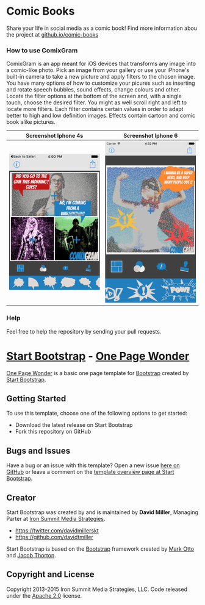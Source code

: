 # Comic Books
Share your life in social media as a comic book!
Find more information abou the project at [github.io/comic-books](http://cornerstonecollege.github.io/comic-books/)

### How to use ComixGram

ComixGram is an app meant for iOS devices that transforms any image into a comic-like photo. Pick an image from your gallery or use your iPhone's built-in camera to take a new picture and apply filters to the chosen image. You have many options of how to customize your picures such as inserting and rotate speech bubbles, sound effects, change colours and other. Locate the filter options at the bottom of the screen and, with a single touch, choose the desired filter. You might as well scroll right and left to locate more filters. Each filter contains certain values in order to adapt better to high and low definition images. Effects contain cartoon and comic book alike pictures.

| Screenshot Iphone 4s                    | Screenshot Iphone 6                     |
| :------------------------------: | :------------------------------: |
| <img src="https://github.com/cornerstonecollege/comic-books/blob/master/images/4s_2.png" width="640">   | <img src="https://github.com/cornerstonecollege/comic-books/blob/master/images/6_1.png" width="640">   |

### Help
Feel free to help the repository by sending your pull requests.

# [Start Bootstrap](http://startbootstrap.com/) - [One Page Wonder](http://startbootstrap.com/template-overviews/one-page-wonder/)

[One Page Wonder](http://startbootstrap.com/template-overviews/one-page-wonder/) is a basic one page template for [Bootstrap](http://getbootstrap.com/) created by [Start Bootstrap](http://startbootstrap.com/).

## Getting Started

To use this template, choose one of the following options to get started:
* Download the latest release on Start Bootstrap
* Fork this repository on GitHub

## Bugs and Issues

Have a bug or an issue with this template? Open a new issue [here on GitHub](https://github.com/IronSummitMedia/startbootstrap-one-page-wonder/issues) or leave a comment on the [template overview page at Start Bootstrap](http://startbootstrap.com/template-overviews/one-page-wonder/).

## Creator

Start Bootstrap was created by and is maintained by **David Miller**, Managing Parter at [Iron Summit Media Strategies](http://www.ironsummitmedia.com/).

* https://twitter.com/davidmillerskt
* https://github.com/davidtmiller

Start Bootstrap is based on the [Bootstrap](http://getbootstrap.com/) framework created by [Mark Otto](https://twitter.com/mdo) and [Jacob Thorton](https://twitter.com/fat).

## Copyright and License

Copyright 2013-2015 Iron Summit Media Strategies, LLC. Code released under the [Apache 2.0](https://github.com/IronSummitMedia/startbootstrap-one-page-wonder/blob/gh-pages/LICENSE) license.
